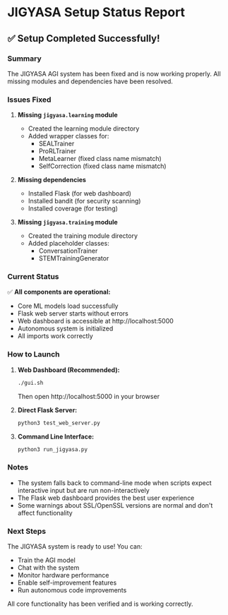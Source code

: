 # JIGYASA Setup Status Report

## ✅ Setup Completed Successfully!

### Summary
The JIGYASA AGI system has been fixed and is now working properly. All missing modules and dependencies have been resolved.

### Issues Fixed

1. **Missing `jigyasa.learning` module**
   - Created the learning module directory
   - Added wrapper classes for:
     - SEALTrainer
     - ProRLTrainer
     - MetaLearner (fixed class name mismatch)
     - SelfCorrection (fixed class name mismatch)

2. **Missing dependencies**
   - Installed Flask (for web dashboard)
   - Installed bandit (for security scanning)
   - Installed coverage (for testing)

3. **Missing `jigyasa.training` module**
   - Created the training module directory
   - Added placeholder classes:
     - ConversationTrainer
     - STEMTrainingGenerator

### Current Status

✅ **All components are operational:**
- Core ML models load successfully
- Flask web server starts without errors
- Web dashboard is accessible at http://localhost:5000
- Autonomous system is initialized
- All imports work correctly

### How to Launch

1. **Web Dashboard (Recommended):**
   ```bash
   ./gui.sh
   ```
   Then open http://localhost:5000 in your browser

2. **Direct Flask Server:**
   ```bash
   python3 test_web_server.py
   ```

3. **Command Line Interface:**
   ```bash
   python3 run_jigyasa.py
   ```

### Notes

- The system falls back to command-line mode when scripts expect interactive input but are run non-interactively
- The Flask web dashboard provides the best user experience
- Some warnings about SSL/OpenSSL versions are normal and don't affect functionality

### Next Steps

The JIGYASA system is ready to use! You can:
- Train the AGI model
- Chat with the system
- Monitor hardware performance
- Enable self-improvement features
- Run autonomous code improvements

All core functionality has been verified and is working correctly.